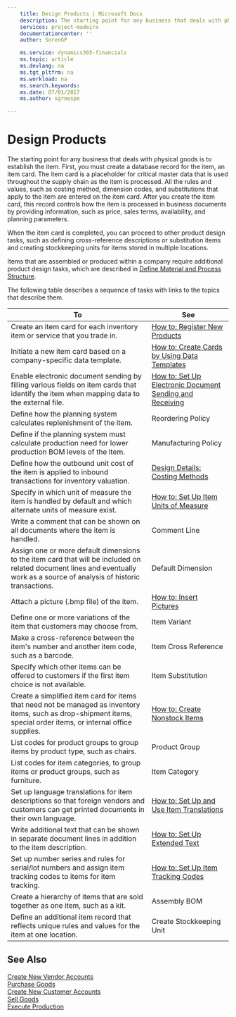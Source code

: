 ```yaml
---
    title: Design Products | Microsoft Docs
    description: The starting point for any business that deals with physical goods is to establish the item. First, you must create a database record for the item, an item card. The item card is a placeholder for critical master data that is used throughout the supply chain as the item is processed. All the rules and values, such as costing method, dimension codes, and substitutions that apply to the item are entered on the item card. After you create the item card, this record controls how the item is processed in business documents by providing information, such as price, sales terms, availability, and planning parameters.
    services: project-madeira
    documentationcenter: ''
    author: SorenGP

    ms.service: dynamics365-financials
    ms.topic: article
    ms.devlang: na
    ms.tgt_pltfrm: na
    ms.workload: na
    ms.search.keywords:
    ms.date: 07/01/2017
    ms.author: sgroespe

---
```

# Design Products
The starting point for any business that deals with physical goods is to establish the item. First, you must create a database record for the item, an item card. The item card is a placeholder for critical master data that is used throughout the supply chain as the item is processed. All the rules and values, such as costing method, dimension codes, and substitutions that apply to the item are entered on the item card. After you create the item card, this record controls how the item is processed in business documents by providing information, such as price, sales terms, availability, and planning parameters.  
  
 When the item card is completed, you can proceed to other product design tasks, such as defining cross-reference descriptions or substitution items and creating stockkeeping units for items stored in multiple locations.  
  
 Items that are assembled or produced within a company require additional product design tasks, which are described in [Define Material and Process Structure](../define-material-and-process-structure.md).  
  
 The following table describes a sequence of tasks with links to the topics that describe them.   
  
|**To**|**See**|  
|------------|-------------|  
|Create an item card for each inventory item or service that you trade in.|[How to: Register New Products](../how-to-register-new-products.md)|  
|Initiate a new item card based on a company-specific data template.|[How to: Create Cards by Using Data Templates](../how-to-create-cards-by-using-data-templates.md)|  
|Enable electronic document sending by filling various fields on item cards that identify the item when mapping data to the external file.|[How to: Set Up Electronic Document Sending and Receiving](../how-to-set-up-electronic-document-sending-and-receiving.md)|  
|Define how the planning system calculates replenishment of the item.|Reordering Policy|  
|Define if the planning system must calculate production need for lower production BOM levels of the item.|Manufacturing Policy|  
|Define how the outbound unit cost of the item is applied to inbound transactions for inventory valuation.|[Design Details: Costing Methods](design-details-costing-methods.md)|  
|Specify in which unit of measure the item is handled by default and which alternate units of measure exist.|[How to: Set Up Item Units of Measure](../how-to-set-up-item-units-of-measure.md)|  
|Write a comment that can be shown on all documents where the item is handled.|Comment Line|  
|Assign one or more default dimensions to the item card that will be included on related document lines and eventually work as a source of analysis of historic transactions.|Default Dimension|  
|Attach a picture (.bmp file) of the item.|[How to: Insert Pictures](../how-to-insert-pictures.md)|  
|Define one or more variations of the item that customers may choose from.|Item Variant|  
|Make a cross-reference between the item's number and another item code, such as a barcode.|Item Cross Reference|  
|Specify which other items can be offered to customers if the first item choice is not available.|Item Substitution|  
|Create a simplified item card for items that need not be managed as inventory items, such as drop-shipment items, special order items, or internal office supplies.|[How to: Create Nonstock Items](../how-to-create-nonstock-items.md)|  
|List codes for product groups to group items by product type, such as chairs.|Product Group|  
|List codes for item categories, to group items or product groups, such as furniture.|Item Category|  
|Set up language translations for item descriptions so that foreign vendors and customers can get printed documents in their own language.|[How to: Set Up and Use Item Translations](../how-to-set-up-and-use-item-translations.md)|  
|Write additional text that can be shown in separate document lines in addition to the item description.|[How to: Set Up Extended Text](../how-to-set-up-extended-text.md)|  
|Set up number series and rules for serial/lot numbers and assign item tracking codes to items for item tracking.|[How to: Set Up Item Tracking Codes](../how-to-set-up-item-tracking-codes.md)|  
|Create a hierarchy of items that are sold together as one item, such as a kit.|Assembly BOM|  
|Define an additional item record that reflects unique rules and values for the item at one location.|Create Stockkeeping Unit|  
  
## See Also  
 [Create New Vendor Accounts](../create-new-vendor-accounts.md)   
 [Purchase Goods](../purchase-goods.md)   
 [Create New Customer Accounts](../create-new-customer-accounts.md)   
 [Sell Goods](../sell-goods.md)   
 [Execute Production](../execute-production.md)
